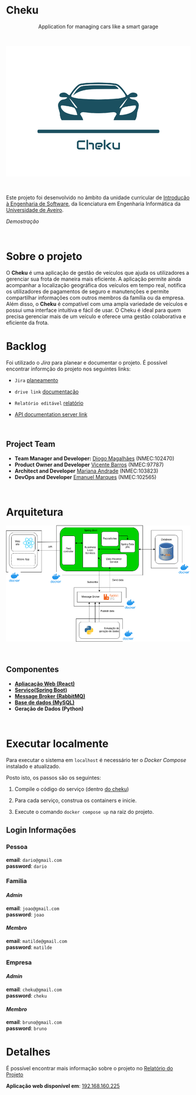 # Cheku

<p align="center">
    Application for managing cars like a smart garage
</p>
</br>

<p align="center">
  <img src="report/images/logotipo.png" alt="Sublime's custom image"/>
</p>

</br>

Este projeto foi desenvolvido no âmbito da unidade curricular de [Introdução à Engenharia de Software](https://www.ua.pt/en/uc/12288), da licenciatura em Engenharia Informática da [Universidade de Aveiro](https://www.ua.pt/).

_Demostração_

</br>

# Sobre o projeto

O **Cheku** é uma aplicação de gestão de veículos que ajuda os utilizadores a gerenciar sua frota de maneira mais eficiente. A aplicação permite ainda acompanhar a localização geográfica dos veículos em tempo real, notifica os utilizadores de pagamentos de seguro e manutenções e permite compartilhar informações com outros membros da família ou da empresa. Além disso, o **Cheku** é compatível com uma ampla variedade de veículos e possui uma interface intuitiva e fácil de usar. O Cheku é ideal para quem precisa gerenciar mais de um veículo e oferece uma gestão colaborativa e eficiente da frota.
</br>

# Backlog
Foi utilizado o *Jira* para planear e documentar o projeto. É possível encontrar informção do projeto nos seguintes links:

- `Jira` [planeamento](https://cheku.atlassian.net/jira/software/projects/CHEK/boards/1/backlog) </br>
- `drive link` [documentação](https://uapt33090-my.sharepoint.com/:f:/g/personal/marianaandrade_ua_pt/EjbkBOygVNRNii7MnXxJxnIBDgwISWwrZxnWk3yRQOQ8JA?e=aZk7V2) </br>
- `Relatório editável` [relatório](https://uapt33090-my.sharepoint.com/:w:/g/personal/marianaandrade_ua_pt/EVQBLCJx8e9Bj1sgSpaUFwoBTiRJQOHefqdP0fmrEITK-A?e=cduirK ) </br>

- [API documentation server link](https://documenter.getpostman.com/view/13973483/2s8YzMY5S1)

  
</br>

## Project Team

- **Team Manager and Developer:** [Diogo Magalhães](https://github.com/MagalhaesD77) (NMEC:102470) </br>
- **Product Owner and Developer** [Vicente Barros](https://github.com/v1centebarros) (NMEC:97787) </br>
- **Architect and Developer** [Mariana Andrade](https://github.com/MarianaAndrad) (NMEC:103823) </br>
- **DevOps and Developer** [Emanuel Marques](https://github.com/EmanGM) (NMEC:102565) </br>
</br>

# Arquitetura

<p align="center">
  <img src="report/images/architecture.png" alt="Sublime's custom image"/>
</p>

</br>

## Componentes

- [**Apliacação Web (React)**](https://github.com/Cheku-Corporation/front-end)
- [**Serviço(Spring Boot)**](https://github.com/Cheku-Corporation/back-end)
- [**Message Broker (RabbitMQ)**](https://github.com/Cheku-Corporation/data-generator)
- [**Base de dados (MySQL)**](https://github.com/Cheku-Corporation/back-end/tree/main/mySql)
- **Geração de Dados (Python)**

</br>

# Executar localmente
Para executar o sistema em `localhost` é necessário ter o _Docker Compose_ instalado e atualizado.

Posto isto, os passos são os seguintes:

  1. Compile o código do serviço (dentro [do cheku](https://github.com/Cheku-Corporation/back-end/tree/main/cheku))

  2. Para cada serviço, construa os containers e inicie.

  3. Execute o comando `docker compose up` na raiz do projeto.

## Login Informações 

### Pessoa

**email**: `dario@gmail.com` </br>
**password**: `dario`


### Familia

#### _Admin_
**email**: `joao@gmail.com` </br>
**password**: `joao`

#### _Membro_
**email**: `matilde@gmail.com` </br>
**password**: `matilde`

### Empresa

#### _Admin_ 
**email**: `cheku@gmail.com` </br>
**password**: `cheku`

#### _Membro_
**email**: `bruno@gmail.com` </br>
**password**: `bruno`

# Detalhes
É possível encontrar mais informação sobre o projeto no [Relatório do Projeto]() </br>

**Aplicação web disponível em**:  [192.168.160.225](http://192.168.160.225/ )
